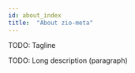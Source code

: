 ```yaml
---
id: about_index
title:  "About zio-meta"
---
```


TODO: Tagline

TODO: Long description (paragraph)
